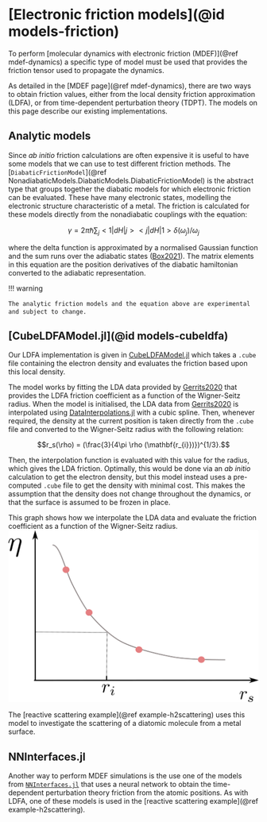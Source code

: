 # [Electronic friction models](@id models-friction)

To perform [molecular dynamics with electronic friction (MDEF)](@ref mdef-dynamics)
a specific type of model must be used
that provides the friction tensor used to propagate the dynamics.

As detailed in the [MDEF page](@ref mdef-dynamics), there are two ways to obtain friction
values, either from the local density friction approximation (LDFA), or from time-dependent
perturbation theory (TDPT).
The models on this page describe our existing implementations.

## Analytic models

Since *ab initio* friction calculations are often expensive it is useful to
have some models that we can use to test different friction methods.
The [`DiabaticFrictionModel`](@ref NonadiabaticModels.DiabaticModels.DiabaticFrictionModel)
is the abstract type that groups together the diabatic models for which electronic friction can be evaluated.
These have many electronic states, modelling the electronic structure characteristic of a metal. 
The friction is calculated for these models directly from the nonadiabatic couplings
with the equation:
```math
γ = 2\pi\hbar \sum_j <1|dH|j><j|dH|1> \delta(\omega_j) / \omega_j
```
where the delta function is approximated by a normalised Gaussian function and the sum
runs over the adiabatic states ([Box2021](@cite)).
The matrix elements in this equation are the position derivatives of the diabatic hamiltonian
converted to the adiabatic representation.

!!! warning

    The analytic friction models and the equation above are experimental and subject to change.

## [CubeLDFAModel.jl](@id models-cubeldfa)

Our LDFA implementation is given in
[CubeLDFAModel.jl](https://github.com/NQCD/CubeLDFAModel.jl)
which takes a `.cube` file containing the electron density and evaluates the friction based
upon this local density.

The model works by fitting the LDA data provided by [Gerrits2020](@cite) that provides
the LDFA friction coefficient as a function of the Wigner-Seitz radius.
When the model is initialised, the LDA data from [Gerrits2020](@cite) is interpolated
using [DataInterpolations.jl](https://github.com/PumasAI/DataInterpolations.jl)
with a cubic spline.
Then, whenever required, the density at the current position is taken directly from the
`.cube` file and converted to the Wigner-Seitz radius with the following relation:
```math
r_s(\rho) = (\frac{3}{4\pi \rho (\mathbf{r_{i}})})^{1/3}.
```
Then, the interpolation function is evaluated with this value for the radius, which gives
the LDA friction.
Optimally, this would be done via an *ab initio* calculation to get the electron density,
but this model instead uses a pre-computed `.cube` file to get the density with minimal cost.
This makes the assumption that the density does not change throughout the dynamics, or that
the surface is assumed to be frozen in place.

This graph shows how we interpolate the LDA data and evaluate the friction coefficient
as a function of the Wigner-Seitz radius.
![ldfa graph](../assets/figures/ldfa_graph.png)

The [reactive scattering example](@ref example-h2scattering) uses this model to investigate
the scattering of a diatomic molecule from a metal surface.

## NNInterfaces.jl

Another way to perform MDEF simulations is the use one of the models from
[`NNInterfaces.jl`](https://github.com/NQCD/NNInterfaces.jl/) that uses a neural network
to obtain the time-dependent perturbation theory friction from the atomic positions.
As with LDFA, one of these models is used in the
[reactive scattering example](@ref example-h2scattering).

